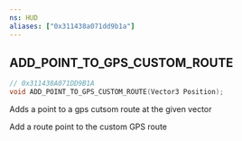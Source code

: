 ```yaml
---
ns: HUD
aliases: ["0x311438a071dd9b1a"]
---
```

## ADD_POINT_TO_GPS_CUSTOM_ROUTE

```c
// 0x311438A071DD9B1A
void ADD_POINT_TO_GPS_CUSTOM_ROUTE(Vector3 Position);
```

Adds a point to a gps cutsom route at the given vector

Add a route point to the custom GPS route

